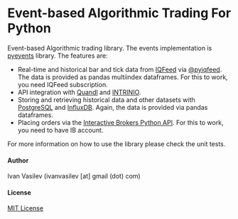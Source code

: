 # Event-based Algorithmic Trading For Python 
 
Event-based Algorithmic trading library. The events implementation is [pyevents](https://github.com/ivan-vasilev/pyevents)
 library. The features are:
 
* Real-time and historical bar and tick data from [IQFeed](http://www.iqfeed.net/) via [@pyiqfeed](https://github.com/akapur/pyiqfeed). The data is provided as pandas multiindex dataframes. For this to work, you need IQFeed subscription.
* API integration with [Quandl](https://www.quandl.com/) and [INTRINIO](https://intrinio.com/). 
* Storing and retrieving historical data and other datasets with [PostgreSQL](https://www.postgresql.org) and [InfluxDB](https://www.influxdata.com/). Again, the data is provided via pandas dataframes.
* Placing orders via the [Interactive Brokers Python API](https://github.com/InteractiveBrokers/tws-api-public). For this to work, you need to have IB account.

For more information on how to use the library please check the unit tests. 

#### Author
Ivan Vasilev (ivanvasilev [at] gmail (dot) com)

#### License
[MIT License](http://opensource.org/licenses/MIT)